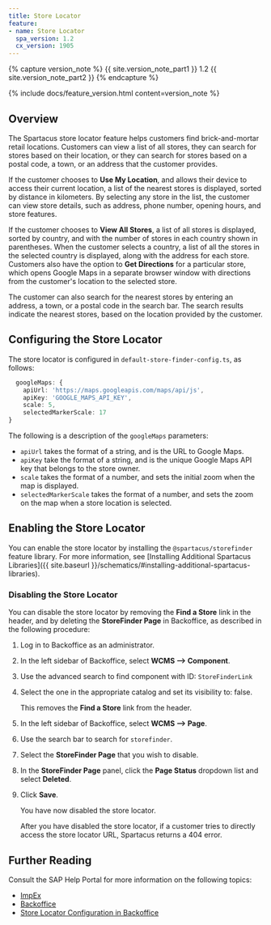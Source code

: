 ```yaml
---
title: Store Locator
feature:
- name: Store Locator
  spa_version: 1.2
  cx_version: 1905
---
```


{% capture version_note %}
{{ site.version_note_part1 }} 1.2 {{ site.version_note_part2 }}
{% endcapture %}

{% include docs/feature_version.html content=version_note %}

## Overview

The Spartacus store locator feature helps customers find brick-and-mortar retail locations. Customers can view a list of all stores, they can search for stores based on their location, or they can search for stores based on a postal code, a town, or an address that the customer provides.

If the customer chooses to **Use My Location**, and allows their device to access their current location, a list of the nearest stores is displayed, sorted by distance in kilometers. By selecting any store in the list, the customer can view store details, such as address, phone number, opening hours, and store features.

If the customer chooses to **View All Stores**, a list of all stores is displayed, sorted by country, and with the number of stores in each country shown in parentheses. When the customer selects a country, a list of all the stores in the selected country is displayed, along with the address for each store. Customers also have the option to **Get Directions** for a particular store, which opens Google Maps in a separate browser window with directions from the customer's location to the selected store.

The customer can also search for the nearest stores by entering an address, a town, or a postal code in the search bar. The search results indicate the nearest stores, based on the location provided by the customer.

## Configuring the Store Locator

The store locator is configured in `default-store-finder-config.ts`, as follows:

```typescript
  googleMaps: {
    apiUrl: 'https://maps.googleapis.com/maps/api/js',
    apiKey: 'GOOGLE_MAPS_API_KEY',
    scale: 5,
    selectedMarkerScale: 17
}
```

The following is a description of the `googleMaps` parameters:

- `apiUrl` takes the format of a string, and is the URL to Google Maps.
- `apiKey` take the format of a string, and is the unique Google Maps API key that belongs to the store owner.
- `scale` takes the format of a number, and sets the initial zoom when the map is displayed.
- `selectedMarkerScale` takes the format of a number, and sets the zoom on the map when a store location is selected.

## Enabling the Store Locator

You can enable the store locator by installing the `@spartacus/storefinder` feature library. For more information, see [Installing Additional Spartacus Libraries]({{ site.baseurl }}/schematics/#installing-additional-spartacus-libraries).

### Disabling the Store Locator

You can disable the store locator by removing the **Find a Store** link in the header, and by deleting the **StoreFinder Page** in Backoffice, as described in the following procedure:

1. Log in to Backoffice as an administrator.

1. In the left sidebar of Backoffice, select **WCMS ––> Component**.

1. Use the advanced search to find component with ID: `StoreFinderLink`

1. Select the one in the appropriate catalog and set its visibility to: false.

   This removes the **Find a Store** link from the header.

1. In the left sidebar of Backoffice, select **WCMS ––> Page**.

1. Use the search bar to search for `storefinder`.

1. Select the **StoreFinder Page** that you wish to disable.

1. In the **StoreFinder Page** panel, click the **Page Status** dropdown list and select **Deleted**.

1. Click **Save**.

   You have now disabled the store locator.

   After you have disabled the store locator, if a customer tries to directly access the store locator URL, Spartacus returns a 404 error.

## Further Reading

Consult the SAP Help Portal for more information on the following topics:

- [ImpEx](https://help.sap.com/viewer/d0224eca81e249cb821f2cdf45a82ace/latest/en-US/8bee5297866910149854898187b16c96.html)
- [Backoffice](https://help.sap.com/viewer/5c9ea0c629214e42b727bf08800d8dfa/latest/en-US/8c17707686691014b72a8fb745de355a.html)
- [Store Locator Configuration in Backoffice](https://help.sap.com/viewer/4c33bf189ab9409e84e589295c36d96e/latest/en-US/8aefbe4086691014bcc4feeef292c19d.html)

